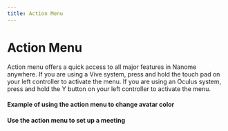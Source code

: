 ```yaml
---
title: Action Menu
---
```


# Action Menu

<vimg src="navigating-page/ActionMenu.jpg" />

<vimg src="navigating-page/ActionMenu.gif" />

Action menu offers a quick access to all major features in Nanome anywhere. If you are using a Vive system, press and hold the touch pad on your left controller to activate the menu. If you are using an Oculus system, press and hold the Y button on your left controller to activate the menu.

#### Example of using the action menu to change avatar color

<vimg src="navigating-page/AvatarColor.gif" />

#### Use the action menu to set up a meeting

<vimg src="navigating-page/action-menu-create-meeting.png" />